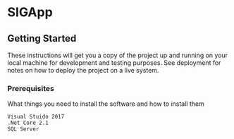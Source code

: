 # SIGApp

## Getting Started

These instructions will get you a copy of the project up and running on your local machine for development and testing purposes. See deployment for notes on how to deploy the project on a live system.

### Prerequisites

What things you need to install the software and how to install them
```
Visual Stuido 2017
.Net Core 2.1
SQL Server
```
